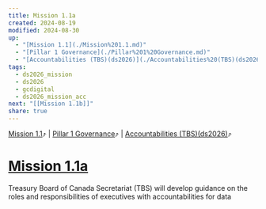 ```yaml
---
title: Mission 1.1a
created: 2024-08-19
modified: 2024-08-30
up:
  - "[Mission 1.1](./Mission%201.1.md)"
  - "[Pillar 1 Governance](./Pillar%201%20Governance.md)"
  - "[Accountabilities (TBS)(ds2026)](./Accountabilities%20(TBS)(ds2026).md)"
tags:
  - ds2026_mission
  - ds2026
  - gcdigital
  - ds2026_mission_acc
next: "[[Mission 1.1b]]"
share: true
---
```

[Mission 1.1](./Mission%201.1.md)⤴️ | [Pillar 1 Governance](./Pillar%201%20Governance.md)⤴️ | [Accountabilities (TBS)(ds2026)](./Accountabilities%20(TBS)(ds2026).md)⤴️
# [Mission 1.1a](Mission%201.1a.md)

Treasury Board of Canada Secretariat (TBS) will develop guidance on the roles and responsibilities of executives with accountabilities for data
